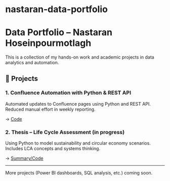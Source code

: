 # nastaran-data-portfolio
# Data Portfolio – Nastaran Hoseinpourmotlagh

This is a collection of my hands-on work and academic projects in data analytics and automation.

## 🔹 Projects

### 1. Confluence Automation with Python & REST API
Automated updates to Confluence pages using Python and REST API. Reduced manual effort in weekly reporting.

→ [Code](./confluence-automation)

### 2. Thesis – Life Cycle Assessment (in progress)
Using Python to model sustainability and circular economy scenarios. Includes LCA concepts and systems thinking.

→ [Summary/Code](./thesis/summary.md)

---

More projects (Power BI dashboards, SQL analysis, etc.) coming soon.
